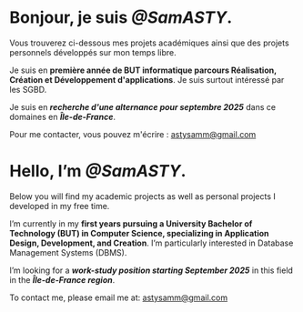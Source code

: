 # Bonjour, je suis *@SamASTY*.

Vous trouverez ci-dessous mes projets académiques ainsi que des projets personnels développés sur mon temps libre.

Je suis en **première année de BUT informatique parcours Réalisation, Création et Développement d'applications**.
Je suis surtout intéressé par les SGBD.


Je suis en ***recherche d'une alternance pour septembre 2025*** dans ce domaines en ***Île-de-France***.

Pour me contacter, vous pouvez m'écrire : astysamm@gmail.com

# Hello, I’m *@SamASTY*.

Below you will find my academic projects as well as personal projects I developed in my free time.

I’m currently in my **first years pursuing a University Bachelor of Technology (BUT) in Computer Science, specializing in Application Design, Development, and Creation**.
I’m particularly interested in Database Management Systems (DBMS).


I’m looking for a ***work-study position starting September 2025*** in this field in the ***Île-de-France region***.

To contact me, please email me at: astysamm@gmail.com
